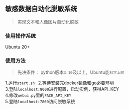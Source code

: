## 敏感数据自动化脱敏系统
>实现文本和人像图片自动化脱敏

### 使用操作系统
Ubuntu 20+

### 使用方法
>先决条件：
python版本`3.10`及以上，Ubuntu能`科学上网`

1.运行`start.sh ` 
2.等待安装完docker镜像和go必要环境   
3.登陆`localhost:8000`进行配置，启动实例，获得API_KEY   
4.修改`webui.py`里的`FACE_API_KEY`   
5.登陆`localhost:7860`访问脱敏系统

